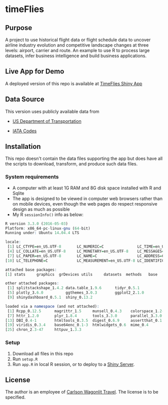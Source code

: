 # timeFlies

## Purpose
A project to use historical flight data or flight schedule data to uncover airline industry evolution and competitive landscape changes at three levels: airport, carrier and route. An example to use R to process large datasets, infer business intelligence and build business applications.

## Live App for Demo
A deployed version of this repo is available at [TimeFlies Shiny App](http://godata.xyz:3838/apps/timeFlies/)

## Data Source
This version uses publicly available data from
- [US Department of Transportation](http://www.transtats.bts.gov/DL_SelectFields.asp?Table_ID=236)

- [IATA Codes](http://iatacodes.org/)

## Installation
This repo doesn't contain the data files supporting the app but does have all the scripts to download, transform, and produce such data files.

### System requirements
- A computer with at least 1G RAM and 8G disk space installed with R and Sqlite
- The app is designed to be viewed in computer web browsers rather than on mobile devices, even though the web pages do respect responsive design as much as possible
- My R `sessionInfo()` info as below:

```R
R version 3.3.0 (2016-05-03)
Platform: x86_64-pc-linux-gnu (64-bit)
Running under: Ubuntu 14.04.4 LTS

locale:
 [1] LC_CTYPE=en_US.UTF-8       LC_NUMERIC=C               LC_TIME=en_US.UTF-8       
 [4] LC_COLLATE=en_US.UTF-8     LC_MONETARY=en_US.UTF-8    LC_MESSAGES=en_US.UTF-8   
 [7] LC_PAPER=en_US.UTF-8       LC_NAME=C                  LC_ADDRESS=C              
[10] LC_TELEPHONE=C             LC_MEASUREMENT=en_US.UTF-8 LC_IDENTIFICATION=C       

attached base packages:
[1] stats     graphics  grDevices utils     datasets  methods   base     

other attached packages:
 [1] splitstackshape_1.4.2 data.table_1.9.6      tidyr_0.5.1           dplyr_0.4.3          
 [5] plotly_3.6.0          ggthemes_3.0.3        ggplot2_2.1.0         googleVis_0.5.10     
 [9] shinydashboard_0.5.1  shiny_0.13.2         

loaded via a namespace (and not attached):
 [1] Rcpp_0.12.5      magrittr_1.5     munsell_0.4.3    colorspace_1.2-6 xtable_1.8-2     R6_2.1.2        
 [7] httr_1.2.0       plyr_1.8.4       tools_3.3.0      parallel_3.3.0   grid_3.3.0       gtable_0.2.0    
[13] DBI_0.4-1        htmltools_0.3.5  digest_0.6.9     assertthat_0.1   RJSONIO_1.3-0    gridExtra_2.2.1 
[19] viridis_0.3.4    base64enc_0.1-3  htmlwidgets_0.6  mime_0.4         scales_0.4.0     jsonlite_0.9.22 
[25] chron_2.3-47     httpuv_1.3.3  
```

### Setup
1. Download all files in this repo
2. Run `setup.R`
3. Run `app.R` in local R session, or to deploy to a [Shiny Server](https://www.rstudio.com/products/shiny/shiny-server/). 


## License
The author is an employee of [Carlson Wagonlit Travel](http://www.carlsonwagonlit.com/). The license is to be specified. 